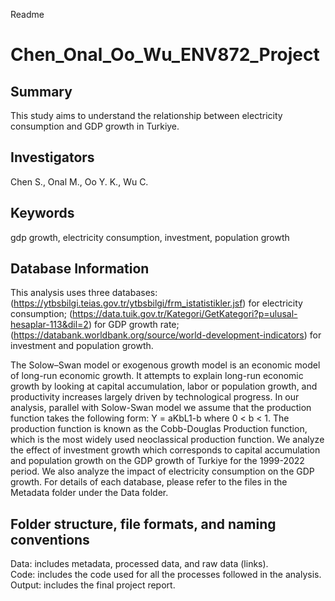Readme

# Chen_Onal_Oo_Wu_ENV872_Project
## Summary

This study aims to understand the relationship between electricity consumption and GDP growth in Turkiye. 

## Investigators

Chen S., Onal M., Oo Y. K., Wu C.


## Keywords

gdp growth, electricity consumption, investment, population growth


## Database Information

This analysis uses three databases: 
(<https://ytbsbilgi.teias.gov.tr/ytbsbilgi/frm_istatistikler.jsf>) for electricity consumption; (<https://data.tuik.gov.tr/Kategori/GetKategori?p=ulusal-hesaplar-113&dil=2>) for GDP growth rate; (<https://databank.worldbank.org/source/world-development-indicators>) for investment and population growth.

The Solow–Swan model or exogenous growth model is an economic model of long-run economic growth. It attempts to explain long-run economic growth by looking at capital accumulation, labor or population growth, and productivity increases largely driven by technological progress. In our analysis, parallel with Solow-Swan model we assume that the production function takes the following form: Y = aKbL1-b  where 0 < b < 1. The production function is known as the Cobb-Douglas Production function, which is the most widely used neoclassical production function. We analyze the effect of investment growth which corresponds to capital accumulation and population growth on the GDP growth of Turkiye for the 1999-2022 period. We also analyze the impact of electricity consumption on the GDP growth. 
For details of each database, please refer to the files in the Metadata folder under the Data folder.


## Folder structure, file formats, and naming conventions 

Data: includes metadata, processed data, and raw data (links).  
Code: includes the code used for all the processes followed in the analysis.  
Output: includes the final project report.
